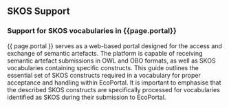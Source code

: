## SKOS Support

### Support for SKOS vocabularies in {{page.portal}}

{{ page.portal }} serves as a web-based portal designed for the access and exchange of semantic artefacts. The platform is capable of receiving semantic artefact submissions in OWL and OBO formats, as well as SKOS vocabularies containing specific constructs. This guide outlines the essential set of SKOS constructs required in a vocabulary for proper acceptance and handling within EcoPortal. It is important to emphasise that the described SKOS constructs are specifically processed for vocabularies identified as SKOS during their submission to EcoPortal.
